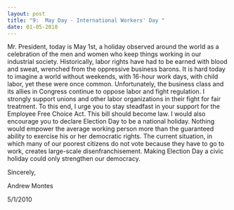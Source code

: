 ```yaml
---
layout: post
title: "9:  May Day - International Workers' Day "
date: 01-05-2010
---
```


Mr. President, today is May 1st, a holiday observed around the world as a celebration of the men and women who keep things working in our industrial society. Historically, labor rights have had to be earned with blood and sweat, wrenched from the oppressive business barons. It is hard today to imagine a world without weekends, with 16-hour work days, with child labor, yet these were once common. Unfortunately, the business class and its allies in Congress continue to oppose labor and fight regulation. I strongly support unions and other labor organizations in their fight for fair treatment. To this end, I urge you to stay steadfast in your support for the Employee Free Choice Act. This bill should become law. I would also encourage you to declare Election Day to be a national holiday. Nothing would empower the average working person more than the guaranteed ability to exercise his or her democratic rights. The current situation, in which many of our poorest citizens do not vote because they have to go to work, creates large-scale disenfranchisement. Making Election Day a civic holiday could only strengthen our democracy.

Sincerely,

Andrew Montes

5/1/2010
 